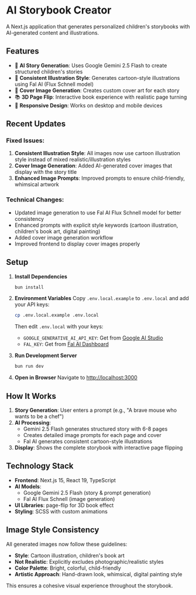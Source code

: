 # AI Storybook Creator

A Next.js application that generates personalized children's storybooks with AI-generated content and illustrations.

## Features

- 🤖 **AI Story Generation**: Uses Google Gemini 2.5 Flash to create structured children's stories
- 🎨 **Consistent Illustration Style**: Generates cartoon-style illustrations using Fal AI (Flux Schnell model)
- 📖 **Cover Image Generation**: Creates custom cover art for each story
- 📚 **3D Page Flip**: Interactive book experience with realistic page turning
- 📱 **Responsive Design**: Works on desktop and mobile devices

## Recent Updates

### Fixed Issues:
1. **Consistent Illustration Style**: All images now use cartoon illustration style instead of mixed realistic/illustration styles
2. **Cover Image Generation**: Added AI-generated cover images that display with the story title
3. **Enhanced Image Prompts**: Improved prompts to ensure child-friendly, whimsical artwork

### Technical Changes:
- Updated image generation to use Fal AI Flux Schnell model for better consistency
- Enhanced prompts with explicit style keywords (cartoon illustration, children's book art, digital painting)
- Added cover image generation workflow
- Improved frontend to display cover images properly

## Setup

1. **Install Dependencies**
   ```bash
   bun install
   ```

2. **Environment Variables**
   Copy `.env.local.example` to `.env.local` and add your API keys:
   ```bash
   cp .env.local.example .env.local
   ```
   
   Then edit `.env.local` with your keys:
   - `GOOGLE_GENERATIVE_AI_API_KEY`: Get from [Google AI Studio](https://aistudio.google.com/app/apikey)
   - `FAL_KEY`: Get from [Fal AI Dashboard](https://fal.ai/dashboard/api-keys)

3. **Run Development Server**
   ```bash
   bun run dev
   ```

4. **Open in Browser**
   Navigate to [http://localhost:3000](http://localhost:3000)

## How It Works

1. **Story Generation**: User enters a prompt (e.g., "A brave mouse who wants to be a chef")
2. **AI Processing**: 
   - Gemini 2.5 Flash generates structured story with 6-8 pages
   - Creates detailed image prompts for each page and cover
   - Fal AI generates consistent cartoon-style illustrations
3. **Display**: Shows the complete storybook with interactive page flipping

## Technology Stack

- **Frontend**: Next.js 15, React 19, TypeScript
- **AI Models**: 
  - Google Gemini 2.5 Flash (story & prompt generation)
  - Fal AI Flux Schnell (image generation)
- **UI Libraries**: page-flip for 3D book effect
- **Styling**: SCSS with custom animations

## Image Style Consistency

All generated images now follow these guidelines:
- **Style**: Cartoon illustration, children's book art
- **Not Realistic**: Explicitly excludes photographic/realistic styles
- **Color Palette**: Bright, colorful, child-friendly
- **Artistic Approach**: Hand-drawn look, whimsical, digital painting style

This ensures a cohesive visual experience throughout the storybook.
